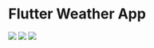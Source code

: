 # Flutter Weather App

![](screenshots/weather1.png)
![](screenshots/weather2.png)
![](screenshots/weather3.png)